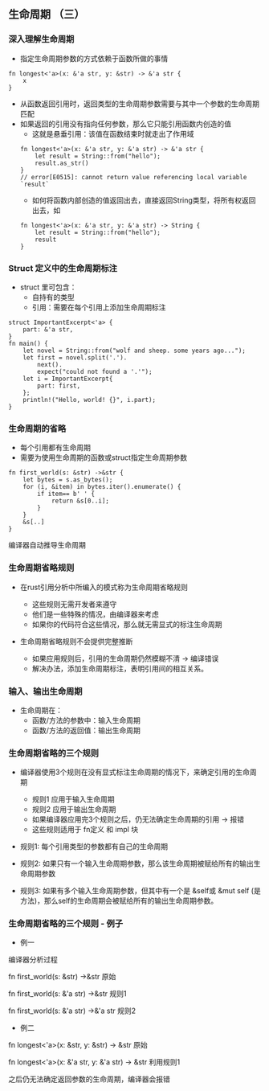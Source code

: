## 生命周期 （三）

### 深入理解生命周期

* 指定生命周期参数的方式依赖于函数所做的事情
```
fn longest<'a>(x: &'a str, y: &str) -> &'a str {
    x
}
```
* 从函数返回引用时，返回类型的生命周期参数需要与其中一个参数的生命周期匹配
* 如果返回的引用没有指向任何参数，那么它只能引用函数内创造的值
    * 这就是悬垂引用：该值在函数结束时就走出了作用域
    ```
    fn longest<'a>(x: &'a str, y: &'a str) -> &'a str {
        let result = String::from("hello");
        result.as_str()
    }
    // error[E0515]: cannot return value referencing local variable `result`
    ```
    * 如何将函数内部创造的值返回出去，直接返回String类型，将所有权返回出去，如
    ```
    fn longest<'a>(x: &'a str, y: &'a str) -> String {
        let result = String::from("hello");
        result
    }
    ```

### Struct 定义中的生命周期标注

* struct 里可包含：
    * 自持有的类型
    * 引用：需要在每个引用上添加生命周期标注
```
struct ImportantExcerpt<'a> {
    part: &'a str,
}
fn main() {
    let novel = String::from("wolf and sheep. some years ago...");
    let first = novel.split('.').
        next().
        expect("could not found a '.'");
    let i = ImportantExcerpt{
        part: first,
    };
    println!("Hello, world! {}", i.part);
}
```

### 生命周期的省略

* 每个引用都有生命周期
* 需要为使用生命周期的函数或struct指定生命周期参数
```
fn first_world(s: &str) ->&str {
    let bytes = s.as_bytes();
    for (i, &item) in bytes.iter().enumerate() {
        if item== b' ' {
            return &s[0..i];
        }
    }
    &s[..]
}
```

编译器自动推导生命周期

### 生命周期省略规则

* 在rust引用分析中所编入的模式称为生命周期省略规则
    * 这些规则无需开发者来遵守
    * 他们是一些特殊的情况，由编译器来考虑
    * 如果你的代码符合这些情况，那么就无需显式的标注生命周期

* 生命周期省略规则不会提供完整推断
    * 如果应用规则后，引用的生命周期仍然模糊不清 -> 编译错误
    * 解决办法，添加生命周期标注，表明引用间的相互关系。

### 输入、输出生命周期

* 生命周期在：
    * 函数/方法的参数中：输入生命周期
    * 函数/方法的返回值：输出生命周期

### 生命周期省略的三个规则

* 编译器使用3个规则在没有显式标注生命周期的情况下，来确定引用的生命周期
    * 规则1 应用于输入生命周期
    * 规则2 应用于输出生命周期
    * 如果编译器应用完3个规则之后，仍无法确定生命周期的引用 -> 报错
    * 这些规则适用于 fn定义 和 impl 块

* 规则1: 每个引用类型的参数都有自己的生命周期
* 规则2: 如果只有一个输入生命周期参数，那么该生命周期被赋给所有的输出生命周期参数
* 规则3: 如果有多个输入生命周期参数，但其中有一个是 &self或 &mut self (是方法)，那么self的生命周期会被赋给所有的输出生命周期参数。

### 生命周期省略的三个规则 - 例子

* 例一

编译器分析过程

fn first_world(s: &str) ->&str 原始

fn first_world(s: &'a str) ->&str 规则1

fn first_world(s: &'a str) ->&'a str 规则2

* 例二

fn longest<'a>(x: &str, y: &str) -> &str 原始

fn longest<'a>(x: &'a str, y: &'a str) -> &str 利用规则1

之后仍无法确定返回参数的生命周期，编译器会报错


